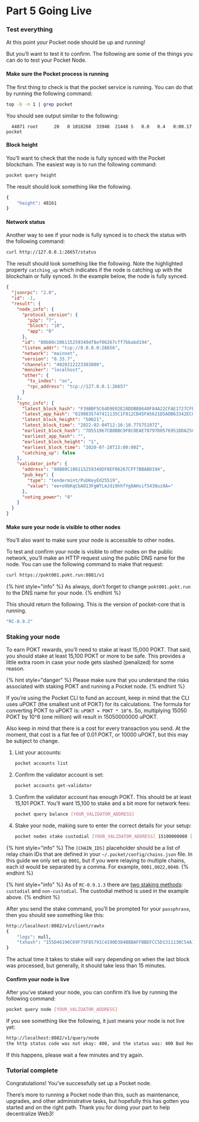 # Part 5 Going Live

### Test everything <a href="#test-everything" id="test-everything"></a>

At this point your Pocket node should be up and running!

But you’ll want to test it to confirm. The following are some of the things you can do to test your Pocket Node.

#### Make sure the Pocket process is running <a href="#make-sure-the-pocket-process-is-running" id="make-sure-the-pocket-process-is-running"></a>

The first thing to check is that the pocket service is running. You can do that by running the following command:

```bash
top -b -n 1 | grep pocket
```

You should see output similar to the following:

```
  44871 root      20   0 1018268  33948  21448 S   0.0   0.4   0:00.17 pocket
```

#### Block height <a href="#block-height" id="block-height"></a>

You’ll want to check that the node is fully synced with the Pocket blockchain. The easiest way is to run the following command:

```bash
pocket query height
```

The result should look something like the following.

```bash
{
    "height": 48161
}
```

#### Network status <a href="#network-status" id="network-status"></a>

Another way to see if your node is fully synced is to check the status with the following command:

```bash
curl http://127.0.0.1:26657/status
```

The result should look something like the following. Note the highlighted property `catching_up` which indicates if the node is catching up with the blockchain or fully synced. In the example below, the node is fully synced.

```json
{
  "jsonrpc": "2.0",
  "id": -1,
  "result": {
    "node_info": {
      "protocol_version": {
        "p2p": "7",
        "block": "10",
        "app": "0"
      },
      "id": "80b80c106115259349df8ef06267cff7bbabd194",
      "listen_addr": "tcp://0.0.0.0:26656",
      "network": "mainnet",
      "version": "0.33.7",
      "channels": "4020212223303800",
      "moniker": "localhost",
      "other": {
        "tx_index": "on",
        "rpc_address": "tcp://127.0.0.1:26657"
      }
    },
    "sync_info": {
      "latest_block_hash": "F39BBF5C64D9E02E28DDBB8640F84A22CFAE1727CFBC72537982EF5914E4BB25",
      "latest_app_hash": "6198835747411135C1F812CB45FA5621D5ADB63342EC0678C20879D7D39F03B5",
      "latest_block_height": "50021",
      "latest_block_time": "2022-02-04T12:16:10.77575197Z",
      "earliest_block_hash": "7D551967CB8BBC9F8C0EAE78797D0576951DDA25CE63DF1801C020478C0B02F8",
      "earliest_app_hash": "",
      "earliest_block_height": "1",
      "earliest_block_time": "2020-07-28T15:00:00Z",
      "catching_up": false
    },
    "validator_info": {
      "address": "80B80C106115259349DF8EF06267CFF7BBABD194",
      "pub_key": {
        "type": "tendermint/PubKeyEd25519",
        "value": "ee+o9bKqCbAO13FgWTLmJdi9hhfYg8AHsif5430uz8A="
      },
      "voting_power": "0"
    }
  }
}
```

#### Make sure your node is visible to other nodes <a href="#make-sure-your-node-is-visible-to-other-nodes" id="make-sure-your-node-is-visible-to-other-nodes"></a>

You’ll also want to make sure your node is accessible to other nodes.

To test and confirm your node is visible to other nodes on the public network, you’ll make an HTTP request using the public DNS name for the node. You can use the following command to make that request:

```bash
curl https://pokt001.pokt.run:8081/v1
```

{% hint style="info" %}
As always, don’t forget to change `pokt001.pokt.run` to the DNS name for your node.
{% endhint %}

This should return the following. This is the version of pocket-core that is running.

```bash
"RC-0.9.2"
```

### Staking your node <a href="#staking-your-node" id="staking-your-node"></a>

To earn POKT rewards, you’ll need to stake at least 15,000 POKT. That said, you should stake at least 15,100 POKT or more to be safe. This provides a little extra room in case your node gets slashed (penalized) for some reason.

{% hint style="danger" %}
Please make sure that you understand the risks associated with staking POKT and running a Pocket node.
{% endhint %}

If you’re using the Pocket CLI to fund an account, keep in mind that the CLI uses uPOKT (the smallest unit of POKT) for its calculations. The formula for converting POKT to uPOKT is: `uPOKT = POKT * 10^6`. So, multiplying 15050 POKT by 10^6 (one million) will result in 15050000000 uPOKT.

Also keep in mind that there is a cost for every transaction you send. At the moment, that cost is a flat fee of 0.01 POKT, or 10000 uPOKT, but this may be subject to change.

1.  List your accounts:

    ```bash
    pocket accounts list
    ```
2.  Confirm the validator account is set:

    ```bash
    pocket accounts get-validator
    ```
3.  Confirm the validator account has enough POKT. This should be at least 15,101 POKT. You’ll want 15,100 to stake and a bit more for network fees:

    ```bash
    pocket query balance [YOUR_VALIDATOR_ADDRESS]
    ```
4.  Stake your node, making sure to enter the correct details for your setup:

    ```bash
    pocket nodes stake custodial [YOUR_VALIDATOR_ADDRESS] 15100000000 [CHAIN_IDS] https://[HOSTNAME]:443 mainnet 10000 false
    ```

{% hint style="info" %}
The `[CHAIN_IDS]` placeholder should be a list of relay chain IDs that are defined in your `~/.pocket/config/chains.json` file. In this guide we only set up `0001`, but if you were relaying to multiple chains, each id would be separated by a comma. For example, `0001,0022,0040`.
{% endhint %}

{% hint style="info" %}
As of `RC-0.9.1.3` there are [two staking methods](../../get-and-use-pokt-wpokt/stake-pokt.md): `custodial` and `non-custodial`. The custodial method is used in the example above.
{% endhint %}

After you send the stake command, you’ll be prompted for your `passphrase`, then you should see something like this:

```bash
http://localhost:8082/v1/client/rawtx
{
    "logs": null,
    "txhash": "155D46196C69F75F85791C4190D384B8BAFFBBEFCC5D1311130C54A1C54435A7"
}
```

The actual time it takes to stake will vary depending on when the last block was processed, but generally, it should take less than 15 minutes.

#### Confirm your node is live <a href="#confirm-your-node-is-live" id="confirm-your-node-is-live"></a>

After you’ve staked your node, you can confirm it’s live by running the following command:

```bash
pocket query node [YOUR_VALIDATOR_ADDRESS]
```

If you see something like the following, it just means your node is not live yet:

```bash
http://localhost:8082/v1/query/node
the http status code was not okay: 400, and the status was: 400 Bad Request, with a response of {"code":400,"message":"validator not found for 07f5084ab5f5246d747fd1154d5d4387ee5a7111"}
```

If this happens, please wait a few minutes and try again.

### Tutorial complete <a href="#tutorial-complete" id="tutorial-complete"></a>

Congratulations! You’ve successfully set up a Pocket node.

There’s more to running a Pocket node than this, such as maintenance, upgrades, and other administrative tasks, but hopefully this has gotten you started and on the right path. Thank you for doing your part to help decentralize Web3!
